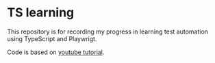 # TS learning

This repository is for recording my progress in learning test automation using TypeScript and
Playwrigt.

Code is based on
[youtube tutorial](https://www.youtube.com/playlist?list=PLfKhn9AcZ-cD2TCB__K7NP5XARaCzZYn7).
